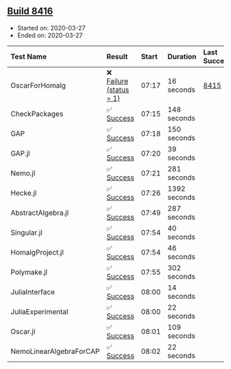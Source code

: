 ## [Build 8416](https://oscarci.mathematik.uni-kl.de/job/oscar/8416/)

* Started on: 2020-03-27
* Ended on: 2020-03-27

| Test Name    | Result | Start | Duration | Last Success | First Failure |
|:-------------|:-------|:------|:---------|:-------------|:--------------|
| OscarForHomalg | ❌ [Failure (status = 1)](https://oscarci.mathematik.uni-kl.de/job/oscar/8416/artifact/logs/build-8416/OscarForHomalg.log) | 07:17 | 16 seconds | [8415](https://oscarci.mathematik.uni-kl.de/job/oscar/8415/) | [8416](https://oscarci.mathematik.uni-kl.de/job/oscar/8416/) |
| CheckPackages | ✅ [Success](https://oscarci.mathematik.uni-kl.de/job/oscar/8416/artifact/logs/build-8416/CheckPackages.log) | 07:15 | 148 seconds |  |  |
| GAP | ✅ [Success](https://oscarci.mathematik.uni-kl.de/job/oscar/8416/artifact/logs/build-8416/GAP.log) | 07:18 | 150 seconds |  |  |
| GAP.jl | ✅ [Success](https://oscarci.mathematik.uni-kl.de/job/oscar/8416/artifact/logs/build-8416/GAP.jl.log) | 07:20 | 39 seconds |  |  |
| Nemo.jl | ✅ [Success](https://oscarci.mathematik.uni-kl.de/job/oscar/8416/artifact/logs/build-8416/Nemo.jl.log) | 07:21 | 281 seconds |  |  |
| Hecke.jl | ✅ [Success](https://oscarci.mathematik.uni-kl.de/job/oscar/8416/artifact/logs/build-8416/Hecke.jl.log) | 07:26 | 1392 seconds |  |  |
| AbstractAlgebra.jl | ✅ [Success](https://oscarci.mathematik.uni-kl.de/job/oscar/8416/artifact/logs/build-8416/AbstractAlgebra.jl.log) | 07:49 | 287 seconds |  |  |
| Singular.jl | ✅ [Success](https://oscarci.mathematik.uni-kl.de/job/oscar/8416/artifact/logs/build-8416/Singular.jl.log) | 07:54 | 40 seconds |  |  |
| HomalgProject.jl | ✅ [Success](https://oscarci.mathematik.uni-kl.de/job/oscar/8416/artifact/logs/build-8416/HomalgProject.jl.log) | 07:54 | 46 seconds |  |  |
| Polymake.jl | ✅ [Success](https://oscarci.mathematik.uni-kl.de/job/oscar/8416/artifact/logs/build-8416/Polymake.jl.log) | 07:55 | 302 seconds |  |  |
| JuliaInterface | ✅ [Success](https://oscarci.mathematik.uni-kl.de/job/oscar/8416/artifact/logs/build-8416/JuliaInterface.log) | 08:00 | 14 seconds |  |  |
| JuliaExperimental | ✅ [Success](https://oscarci.mathematik.uni-kl.de/job/oscar/8416/artifact/logs/build-8416/JuliaExperimental.log) | 08:00 | 22 seconds |  |  |
| Oscar.jl | ✅ [Success](https://oscarci.mathematik.uni-kl.de/job/oscar/8416/artifact/logs/build-8416/Oscar.jl.log) | 08:01 | 109 seconds |  |  |
| NemoLinearAlgebraForCAP | ✅ [Success](https://oscarci.mathematik.uni-kl.de/job/oscar/8416/artifact/logs/build-8416/NemoLinearAlgebraForCAP.log) | 08:02 | 22 seconds |  |  |
